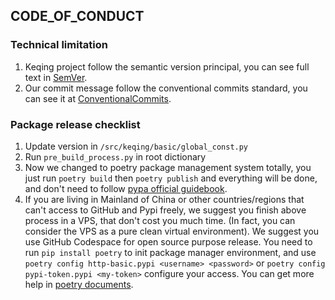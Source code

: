 ## CODE_OF_CONDUCT

### Technical limitation

1. Keqing project follow the semantic version principal, you can see full text in [SemVer](https://semver.org/).
2. Our commit message follow the conventional commits standard, you can see it at [ConventionalCommits](https://www.conventionalcommits.org/).

### Package release checklist

1. Update version in `/src/keqing/basic/global_const.py`
2. Run `pre_build_process.py` in root dictionary
3. Now we changed to poetry package management system totally, you just run `poetry build` then `poetry publish` and everything will be done, and don't need to follow [pypa official guidebook](hhttps://packaging.python.org/tutorials/packaging-projects/).
4. If you are living in Mainland of China or other countries/regions that can't access to GitHub and Pypi freely, we suggest you finish above process in a VPS, that don't cost you much time. (In fact, you can consider the VPS as a pure clean virtual environment). We suggest you use GitHub Codespace for open source purpose release. You need to run `pip install poetry` to init package manager environment, and use `poetry config http-basic.pypi <username> <password>` or `poetry config pypi-token.pypi <my-token>` configure your access. You can get more help in [poetry documents](https://python-poetry.org/docs/master/repositories/#configuring-credentials).